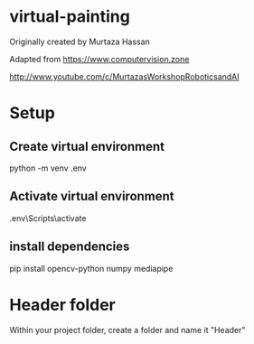 # virtual-painting

Originally created by Murtaza Hassan

Adapted from https://www.computervision.zone

http://www.youtube.com/c/MurtazasWorkshopRoboticsandAI

# Setup
## Create virtual environment
python -m venv .env

## Activate virtual environment
.env\Scripts\activate

## install dependencies 
pip install opencv-python numpy mediapipe

# Header folder
Within your project folder, create a folder and name it "Header"
